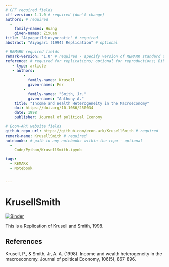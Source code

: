 ```yaml
---
# CFF required fields
cff-version: 1.1.0 # required (don't change)
authors: # required
  -
    family-names: Huang
    given-names: Zixuan 
title: "AiyagariIdiosyncratic" # required
abstract: "Aiyagari (1994) Replication" # optional

# REMARK required fields
remark-version: "1.0" # required - specify version of REMARK standard used
reference: # required for replications; optional for reproductions; BibTex data from original paper
   - type: article
   - authors:
        -
          family-names: Krusell
          given-names: Per
        -
          family-names: "Smith, Jr."
          given-names: "Anthony A."
    title: "Income and Wealth Heterogeneity in the Macroeconomy"
	doi: https://doi.org/10.1086/250034
	date: 1998
	publisher: Journal of political Economy

# Econ-ARK website fields
github_repo_url: https://github.com/econ-ark/KrusellSmith # required 	
remark-name: KrusellSmith # required 
notebooks: # path to any notebooks within the repo - optional
  - 
    Code/Python/KrusellSmith.ipynb

tags:
  - REMARK
  - Notebook


---
```




# KrusellSmith

[![Binder](https://mybinder.org/badge_logo.svg)](https://mybinder.org/v2/gh/econ-ark/KrusellSmith/HEAD)

This is a Replication of Krusell and Smith, 1998.


## References

Krusell, P., & Smith, Jr, A. A. (1998). Income and wealth heterogeneity in the macroeconomy. Journal of political Economy, 106(5), 867-896.
